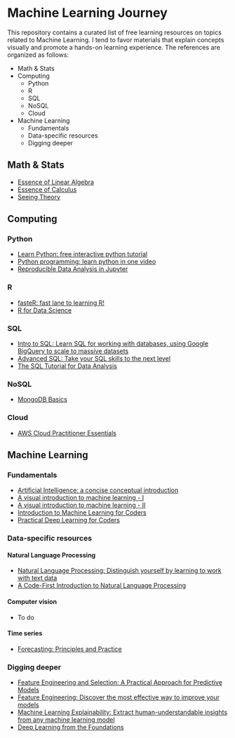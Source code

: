 # Machine Learning Journey

This repository contains a curated list of free learning resources on topics related to Machine Learning. 
I tend to favor materials that explain concepts visually and promote a hands-on learning experience. 
The references are organized as follows:
- Math & Stats
- Computing
  - Python
  - R
  - SQL
  - NoSQL
  - Cloud
- Machine Learning
  - Fundamentals
  - Data-specific resources
  - Digging deeper

## Math & Stats

- [Essence of Linear Algebra](https://www.youtube.com/watch?v=fNk_zzaMoSs&list=PLZHQObOWTQDPD3MizzM2xVFitgF8hE_ab)
- [Essence of Calculus](https://www.youtube.com/watch?v=WUvTyaaNkzM&list=PLZHQObOWTQDMsr9K-rj53DwVRMYO3t5Yr)
- [Seeing Theory](https://seeing-theory.brown.edu/)

## Computing

### Python

- [Learn Python: free interactive python tutorial](https://www.learnpython.org/)
- [Python programming: learn python in one video](https://www.youtube.com/watch?v=N4mEzFDjqtA)
- [Reproducible Data Analysis in Jupyter](http://jakevdp.github.io/blog/2017/03/03/reproducible-data-analysis-in-jupyter/)

### R

- [fasteR: fast lane to learning R!](https://github.com/matloff/fasteR)
- [R for Data Science](https://r4ds.had.co.nz/)

### SQL

- [Intro to SQL: Learn SQL for working with databases, using Google BigQuery to scale to massive datasets](https://www.kaggle.com/learn/intro-to-sql)
- [Advanced SQL: Take your SQL skills to the next level](https://www.kaggle.com/learn/advanced-sql)
- [The SQL Tutorial for Data Analysis](https://mode.com/sql-tutorial/introduction-to-sql/)

### NoSQL

- [MongoDB Basics](https://university.mongodb.com/courses/M001/about)

### Cloud

- [AWS Cloud Practitioner Essentials](https://www.aws.training/Details/Curriculum?id=27076&scr=path-cp)

## Machine Learning

### Fundamentals

- [Artificial Intelligence: a concise conceptual introduction](https://towardsdatascience.com/artificial-intelligence-d1e45efc99b4) 
- [A visual introduction to machine learning - I](http://www.r2d3.us/visual-intro-to-machine-learning-part-1/) 
- [A visual introduction to machine learning - II](http://www.r2d3.us/visual-intro-to-machine-learning-part-2/) 
- [Introduction to Machine Learning for Coders](http://course18.fast.ai/ml)
- [Practical Deep Learning for Coders](https://course.fast.ai/)

### Data-specific resources

#### Natural Language Processing

- [Natural Language Processing: Distinguish yourself by learning to work with text data](https://www.kaggle.com/learn/natural-language-processing)
- [A Code-First Introduction to Natural Language Processing](https://www.fast.ai/2019/07/08/fastai-nlp/)

#### Computer vision

- To do 

#### Time series

- [Forecasting: Principles and Practice](https://otexts.com/fpp2/)

### Digging deeper

- [Feature Engineering and Selection: A Practical Approach for Predictive Models](https://bookdown.org/max/FES/)
- [Feature Engineering: Discover the most effective way to improve your models](https://www.kaggle.com/learn/feature-engineering)
- [Machine Learning Explainability: Extract human-understandable insights from any machine learning model](https://www.kaggle.com/learn/machine-learning-explainability)
- [Deep Learning from the Foundations](https://course.fast.ai/part2)
